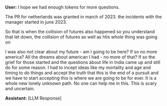 **User:**
I hope we had enough tokens for more questions.

The PR for netherlands was granted in march of 2023. the incidents with the manager started in june 2023. 

So that is when the collision of futures also happened so you understand that let down, the collision of futures as well as htis whole thing was going on

I was also not clear about my future - am I going to be here? If so no more america? All the dreams about american I had - no more of that? If so the grief for those started and the questions about life in India came up and still do for some reason. I had to incept ideas like my mortality and age and timing to do things and accept the truth that this is the end of a pursuit and we have to start accepting this is where we are going to be for ever. It is a whole new lonely unknown path. No one can help me in this. This is scary and uncertain. 



**Assistant:**
[LLM Response]

